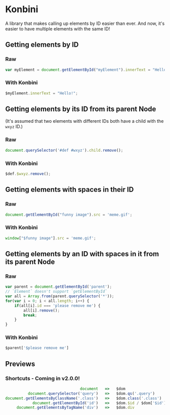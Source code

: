 # Konbini
A library that makes calling up elements by ID easier than ever. And now, it's easier to have multiple elements with the same ID!

## Getting elements by ID
### Raw
```js
var myElement = document.getElementById("myElement").innerText = "Hello!";
```

### With Konbini
```js
$myElement.innerText = "Hello!";
```

## Getting elements by its ID from its parent Node
(It's assumed that two elements with different IDs both have a child with the `wxyz` ID.)

### Raw
```js
document.querySelector('#def #wxyz').child.remove();
```

### With Konbini
```js
$def.$wxyz.remove();
```

## Getting elements with spaces in their ID
### Raw
```js
document.getElementById("funny image").src = 'meme.gif';
```

### With Konbini
```js
window["$funny image"].src = 'meme.gif';
```

## Getting elements by an ID with spaces in it from its parent Node
### Raw
```js
var parent = document.getElementById('parent');
// `Element` doesn't support `getElementById`
var all = Array.from(parent.querySelector('*'));
for(var i = 0; i < all.length; i++) {
    if(all[i].id === 'please remove me') {
        all[i].remove();
        break;
    }
}
```

### With Konbini
```js
$parent['$please remove me']
```

## Previews
### Shortcuts - Coming in v2.0.0!
```js
                                 document   =>   $dom
          document.querySelector('query')   =>   $dom.qs('.query')
document.getElementsByClassName('.class')   =>   $dom.class('.class')
            document.getElementById('id')   =>   $dom.$id / $dom['$id']
     document.getElementsByTagName('div')   =>   $dom.div
```
